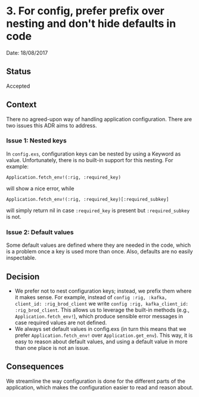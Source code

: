 # 3. For config, prefer prefix over nesting and don't hide defaults in code

Date: 18/08/2017

## Status

Accepted

## Context

There no agreed-upon way of handling application configuration. There are two issues this ADR aims to address.

### Issue 1: Nested keys

In `config.exs`, configuration keys can be nested by using a Keyword as value. Unfortunately, there is no built-in support for this nesting. For example:

```
Application.fetch_env!(:rig, :required_key)
```

will show a nice error, while

```
Application.fetch_env!(:rig, :required_key)[:required_subkey]
```

will simply return nil in case `:required_key` is present but `:required_subkey` is not.

### Issue 2: Default values

Some default values are defined where they are needed in the code, which is a problem once a key is used more than once. Also, defaults are no easily inspectable.

## Decision

* We prefer not to nest configuration keys; instead, we prefix them where it makes sense. For example, instead of `config :rig, :kafka, client_id: :rig_brod_client` we write `config :rig, kafka_client_id: :rig_brod_client`. This allows us to leverage the built-in methods (e.g., `Application.fetch_env!`), which produce sensible error messages in case required values are not defined.
* We always set default values in config.exs (in turn this means that we prefer `Application.fetch_env!` over `Application.get_env`). This way, it is easy to reason about default values, and using a default value in more than one place is not an issue.

## Consequences

We streamline the way configuration is done for the different parts of the application, which makes the configuration easier to read and reason about.
